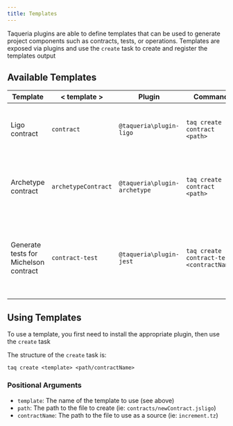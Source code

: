 ```yaml
---
title: Templates
---
```


Taqueria plugins are able to define templates that can be used to generate project components such as contracts, tests, or operations. Templates are exposed via plugins and use the `create` task to create and register the templates output

## Available Templates

| Template                              | < template >        | Plugin                       | Command                                   | Description                                                                                  |
|---------------------------------------|---------------------|------------------------------|-------------------------------------------|----------------------------------------------------------------------------------------------|
| Ligo contract                         | `contract`          | `@taqueria\plugin-ligo`      | `taq create contract <path>`              | Instantiates a new Ligo contract at the provided `<path>`                                    |
| Archetype contract                    | `archetypeContract` | `@taqueria\plugin-archetype` | `taq create contract <path>`              | Instantiates a new Archetype contract at the provided `<path>`                               |
| Generate tests for Michelson contract | `contract-test`     | `@taqueria\plugin-jest`      | `taq create contract-test <contractName>` | Instantiates a new test suite (or entire tests folder including jest config) for a contract  |

## Using Templates

To use a template, you first need to install the appropriate plugin, then use the `create` task

The structure of the `create` task is:

```shell
taq create <template> <path/contractName>
```

### Positional Arguments

- `template`: The name of the template to use (see above)
- `path`: The path to the file to create (ie: `contracts/newContract.jsligo`)
- `contractName`: The path to the file to use as a source (ie: `increment.tz`)
